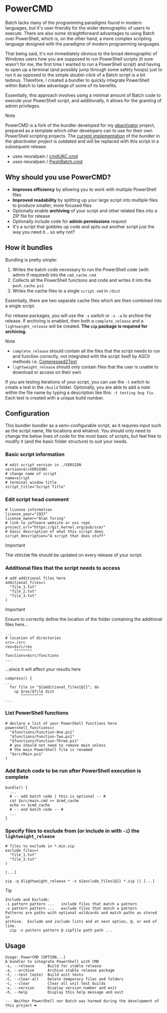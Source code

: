 # PowerCMD

Batch lacks many of the programming paradigms found in modern languages, but it's user-friendly for the wider demographic of users to execute. There are also some straightforward advantages to using Batch over PowerShell, which is, on the other hand, a more complex scripting language designed with the paradigms of modern programming languages.

That being said, it's not immediately obvious to the broad demographic of Windows users how you are supposed to run PowerShell scripts (it sure wasn't for me, the first time I wanted to run a PowerShell script) and having to open up a terminal (and possibly jump through some safety hoops) just to run it as opposed to the simple *double-click* of a Batch script is a bit tedious. Therefore, I created a bundler to quickly integrate PowerShell within Batch to take advantage of some of its benefits.

Essentially, this approach involves using a minimal amount of Batch code to execute your PowerShell script, and additionally, it allows for the granting of admin privileges.

> [!NOTE]  
> PowerCMD is a fork of the bundler developed for my [qbactivator](https://github.com/neuralpain/qbactivator) project, prepared as a template which other developers can to use for their own PowerShell scripting projects. The [current implementation](https://github.com/neuralpain/qbactivator/blob/v0.21.1/compile) of the bundler in the *qbactivator* project is outdated and will be replaced with this script in a subsequent release.
> - uses neuralpain / [cmdUAC.cmd](https://gist.github.com/neuralpain/4bcc08065fe79e4597eb65ed707be90d)
> - uses neuralpain / [PwshBatch.cmd](https://gist.github.com/neuralpain/4ca8a6c9aca4f0a1af2440f474e92d05)

## Why should you use PowerCMD?

- **Improves efficiency** by allowing you to work with multiple PowerShell files
- **Improved readability** by splitting up your large script into multiple files to produce smaller, more focused files
- Optionally enable **archiving** of your script and other related files into a ZIP file for release
- Optionally include code for **admin permissions** request
- It's a script that gobbles up code and spits out another script just the way you need it... so why not?

## How it bundles

Bundling is pretty simple:

  1. Writes the batch code necessary to run the PowerShell code (with admin if required) into the `cmd_cache.cmd`
  2. Collects all the PowerShell functions and code and writes it into the `pwsh_cache.ps1`
  3. Writes the cache files to a single `script.cmd` in `/dist`

Essentially, there are two separate cache files which are then combined into a single script.

For release packages, you will use the `-s` switch or `-s -a` to archive the release. If archiving is enabled, then both a `complete_release` and a `lightweight_release` will be created. **The `zip` package is required for archiving.**

> [!NOTE]  
> - `complete_release` should contain all the files that the script needs to run and function correctly, not integrated with the script itself by ASCII methods i.e. [Compressed2Text](https://github.com/AveYo/Compressed2TXT)
> - `lightweight_release` should only contain files that the user is unable to download or access on their own

If you are testing iterations of your script, you can use the `-t` switch to create a test in the `/build` folder. Optionally, you are able to add a note within the file name by typing a description like this: `-t testing bug fix`. Each test is created with a unique build number.

## Configuration

This bundler bundler as a semi-configurable script, as it requires input such as the script name, file locations and whatnot. You should only need to change the below lines of code for the most basic of scripts, but feel free to modify it (and the basic folder structure) to suit your needs.

### Basic script information

```Shell
# edit script version in ./VERSION
version=$(<VERSION)
# change name of script
name=script 
# terminal window title
script_title="Script Title"
```

### Edit script head comment

```Shell
# license information
license_year="1937"
license_owner="Alan Turing"
# link to software website or oss repo
project_url="https://git.kernel.org/pub/scm/"
# basic description of what this script does
script_description="A script that does stuff"
```

> [!IMPORTANT]  
> The `VERSION` file should be updated on every release of your script.

### Additional files that the script needs to access

```Shell
# add additional files here
additional_files=(
  "file_1.txt"
  "file_2.txt"
  "file_3.txt"
)
```

> [!IMPORTANT]  
> Ensure to correctly define the location of the folder containing the additional files here...
> 
> ```Shell
> ...
> # location of directories
> src=./src
> res=$src/res
>     ^^^^^^^^
> functions=$src/functions
> ...
> ```
>
> ...since it will affect your results here
> 
> ```Shell
> compress() {
> ...
>   for file in "${additional_files[@]}"; do 
>     cp $res/$file dist
>        ^^^^^^^^^^
> ...
> ``` 

### List PowerShell functions

```Shell
# declare a list of your PowerShell functions here
powershell_functions=(
  "$functions/Function-One.ps1"
  "$functions/Function-Two.ps1"
  "$functions/Function-Three.ps1"
  # you should not need to remove main unless
  # the main PowerShell file is renamed
  "$src/Main.ps1"
)
```

### Add Batch code to be run after PowerShell execution is complete

```Shell
bundle() {
  ...
  # -- add batch code | this is optional -- #
  cat $src/main.cmd >> $cmd_cache
  echo >> $cmd_cache
  # -- end batch code -- #
  ...
}
```

### Specify files to exclude from (or include in with `-i`) the `lightweight_release`

```Shell
# files to exclude in *.min.zip
exclude_files=(
  "file_1.txt"
  "file_3.txt"
)

[...]

zip -q $lightweight_release * -x ${exclude_files[@]} *.zip || [...]
```

> [!TIP]  
> ```
> Include and Exclude:
> -i pattern pattern ...   include files that match a pattern
> -x pattern pattern ...   exclude files that match a pattern
> Patterns are paths with optional wildcards and match paths as stored in
> archive.  Exclude and include lists end at next option, @, or end of line.
>   zip -x pattern pattern @ zipfile path path ...
> ```

## Usage

```
Usage: PowerCMD [OPTION...]
A bundler to integrate PowerShell with CMD
-s, --release      Build for stable release
-a, --archive      Archive stable release package
-t, --test [note]  Build unit tests
-C, --clear-all    Delete temporary files and folders
-c, --clear        Clear all unit test builds
-v, --version      Display version number and exit
-h, --help         Display this help message and exit
```

```
--- Neither PowerShell nor Batch was harmed during the development of this project ❤️
```

